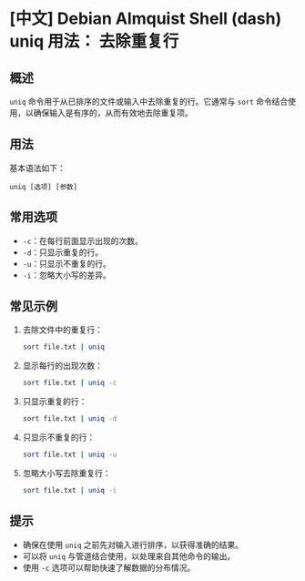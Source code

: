 # [中文] Debian Almquist Shell (dash) uniq 用法： 去除重复行

## 概述
`uniq` 命令用于从已排序的文件或输入中去除重复的行。它通常与 `sort` 命令结合使用，以确保输入是有序的，从而有效地去除重复项。

## 用法
基本语法如下：
```
uniq [选项] [参数]
```

## 常用选项
- `-c`：在每行前面显示出现的次数。
- `-d`：只显示重复的行。
- `-u`：只显示不重复的行。
- `-i`：忽略大小写的差异。

## 常见示例
1. 去除文件中的重复行：
   ```bash
   sort file.txt | uniq
   ```

2. 显示每行的出现次数：
   ```bash
   sort file.txt | uniq -c
   ```

3. 只显示重复的行：
   ```bash
   sort file.txt | uniq -d
   ```

4. 只显示不重复的行：
   ```bash
   sort file.txt | uniq -u
   ```

5. 忽略大小写去除重复行：
   ```bash
   sort file.txt | uniq -i
   ```

## 提示
- 确保在使用 `uniq` 之前先对输入进行排序，以获得准确的结果。
- 可以将 `uniq` 与管道结合使用，以处理来自其他命令的输出。
- 使用 `-c` 选项可以帮助快速了解数据的分布情况。
